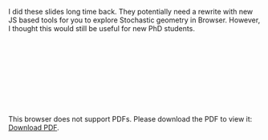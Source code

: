 I did these slides long time back. They potentially need a rewrite with new JS based tools for you to explore Stochastic geometry in Browser. However, I thought this would still be useful for new PhD students.
<object data="../presentations/TutorialTalk.pdf" type="application/pdf" width="700px" height="700px">
    <embed src="../presentations/TutorialTalk.pdf">
        <p>This browser does not support PDFs. Please download the PDF to view it: <a href="http://yoursite.com/the.pdf">Download PDF</a>.</p>
    </embed>
</object>
